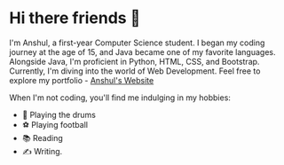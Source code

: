 # Hi there friends 👋

I'm Anshul, a first-year Computer Science student. I began my coding journey at the age of 15, and Java became one of my favorite languages. Alongside Java, I'm proficient in Python, HTML, CSS, and Bootstrap. Currently, I'm diving into the world of Web Development. Feel free to explore my portfolio - [Anshul's Website](https://anshul439.github.io/Personal-Website/)

When I'm not coding, you'll find me indulging in my hobbies: 
- 🥁 Playing the drums
- ⚽️ Playing football
- 📚 Reading
- ✍️ Writing.

<!-- ![Anshul Wadhwa](https://github.com/Anshul439/Personal-Website/blob/master/images/Drumming..png ) -->

<!-- <img src="https://github.com/Anshul439/Personal-Website/blob/master/images/drumming.png" alt="Anshul Wadhwa" width="500"> -->
